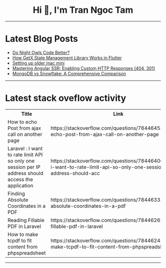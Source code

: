<h1 align="center">Hi 👋, I'm Tran Ngoc Tam</h1>

---

# Latest Blog Posts 
<!-- BLOG-POST-LIST:START -->
- [Do Night Owls Code Better?](https://dev.to/devteam/do-night-owls-code-better-4ddj)
- [How GetX State Management Library Works in Flutter](https://dev.to/codetradeindia/how-getx-state-management-library-works-in-flutter-3on8)
- [Setting up older mac mini](https://dev.to/codehiccups/setting-up-older-mac-mini-1124)
- [Mastering Angular SSR: Enabling Custom HTTP Responses &lpar;404, 301&rpar;](https://dev.to/cubesoft/mastering-angular-ssr-enabling-custom-http-responses-404-301-55pc)
- [MongoDB vs Snowflake: A Comprehensive Comparison](https://dev.to/techsourabh/mongodb-vs-snowflake-a-comprehensive-comparison-10hj)
<!-- BLOG-POST-LIST:END -->

---

# Latest stack oveflow activity
<table>
  <tr><th>Title</th><th>Link</th></tr>
  <!-- STACKOVERFLOW:START --><tr><td>How to echo Post from ajax call on another page</td><td>https://stackoverflow.com/questions/78446455/how-to-echo-post-from-ajax-call-on-another-page</td></tr><tr><td>Laravel : I want to rate limit API so only one session per IP address should access the application</td><td>https://stackoverflow.com/questions/78446400/laravel-i-want-to-rate-limit-api-so-only-one-session-per-ip-address-should-acc</td></tr><tr><td>Finding Absolute Coordinates in a PDF</td><td>https://stackoverflow.com/questions/78446332/finding-absolute-coordinates-in-a-pdf</td></tr><tr><td>Reading Fillable PDF in Laravel</td><td>https://stackoverflow.com/questions/78446262/reading-fillable-pdf-in-laravel</td></tr><tr><td>How to make tcpdf to fit content from phpspreadsheet</td><td>https://stackoverflow.com/questions/78446245/how-to-make-tcpdf-to-fit-content-from-phpspreadsheet</td></tr><!-- STACKOVERFLOW:END -->
</table>

---


